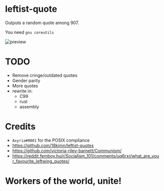 # leftist-quote

Outputs a random quote among 907.

You need `gnu coreutils`

![preview](https://gist.github.com/anakojm/f6ef6eba4160d95a59cfa3d500244051/raw/8b667e15dc71ea14444b8d8d5214732802ced5a8/leftist-quote.png)

# TODO
- Remove cringe/outdated quotes
- Gender parity
- More quotes
- rewrite in:
  - C99
  - rust
  - assembly

# Credits

- `Axyria#0001` for the POSIX compliance
- https://github.com/18kimn/leftist-quotes
- https://github.com/victoria-riley-barnett/Communism/
- https://reddit.femboy.hu/r/Socialism_101/comments/uq6rxr/what_are_your_favourite_leftwing_quotes/

# Workers of the world, unite!
